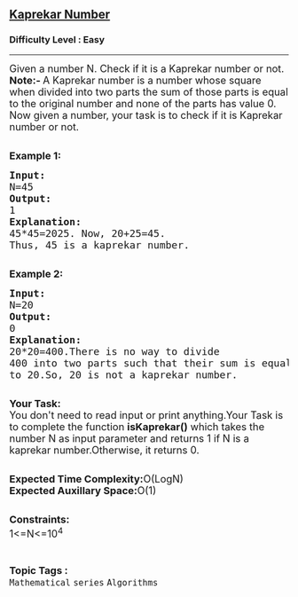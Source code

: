 <h2><a href="https://www.geeksforgeeks.org/problems/kaprekar-number1051/1?page=8&category=Mathematical&difficulty=Easy&sortBy=submissions">Kaprekar Number</a></h2><h3>Difficulty Level : Easy</h3><hr><div class="problems_problem_content__Xm_eO"><p><span style="font-size:18px">Given a number N. Check if it is a Kaprekar number or not.<br>
<strong>Note:-&nbsp;</strong>A Kaprekar number is a number whose square when divided into two parts the&nbsp;sum of those parts is equal to the original number and none of the parts has value 0. Now given a number, your&nbsp;task is to check if it is Kaprekar number or not.</span></p>

<p><br>
<span style="font-size:18px"><strong>Example 1:</strong></span></p>

<pre><span style="font-size:18px"><strong>Input:</strong>
N=45
<strong>Output:</strong>
1
<strong>Explanation:</strong>
45*45=2025. Now, 20+25=45.
Thus, 45 is a kaprekar number.</span></pre>

<p><br>
<span style="font-size:18px"><strong>Example 2:</strong></span></p>

<pre><span style="font-size:18px"><strong>Input:</strong>
N=20
<strong>Output:</strong>
0
<strong>Explanation:</strong>
20*20=400.There is no way to divide
400 into two parts such that their sum is equal
to 20.So, 20 is not a kaprekar number.</span></pre>

<p><br>
<span style="font-size:18px"><strong>Your Task:</strong><br>
You don't need to read input or print anything.Your Task is to complete the function <strong>isKaprekar()</strong> which takes the number N as input parameter and returns 1 if N is a kaprekar number.Otherwise, it returns 0.</span></p>

<p><br>
<span style="font-size:18px"><strong>Expected Time Complexity:</strong>O(LogN)<br>
<strong>Expected Auxillary Space:</strong>O(1)&nbsp;</span></p>

<p><br>
<span style="font-size:18px"><strong>Constraints:</strong><br>
1&lt;=N&lt;=10<sup>4</sup></span></p>
</div><br><p><span style=font-size:18px><strong>Topic Tags : </strong><br><code>Mathematical</code>&nbsp;<code>series</code>&nbsp;<code>Algorithms</code>&nbsp;